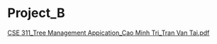 # Project_B
 
[CSE 311_Tree Management Appication_Cao Minh Tri_Tran Van Tai.pdf](https://github.com/user-attachments/files/16920156/CSE.311_Tree.Management.Appication_Cao.Minh.Tri_Tran.Van.Tai.pdf)
